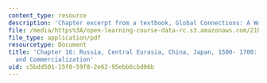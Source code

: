 ```yaml
---
content_type: resource
description: 'Chapter excerpt from a textbook, Global Connections: A World History.'
file: /media/https%3A/open-learning-course-data-rc.s3.amazonaws.com/21h-504-east-asia-in-the-world-spring-2003/c5bdd50115f059f82e6295ebb6cbd06b_perdue_16.pdf
file_type: application/pdf
resourcetype: Document
title: 'Chapter 16: Russia, Central Eurasia, China, Japan, 1500- 1700: Centralization
  and Commercialization'
uid: c5bdd501-15f0-59f8-2e62-95ebb6cbd06b
---
```

